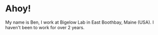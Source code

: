 # Ahoy!

My name is Ben, I work at Bigelow Lab in East Boothbay, Maine (USA).  I haven't been to work for over 2 years.